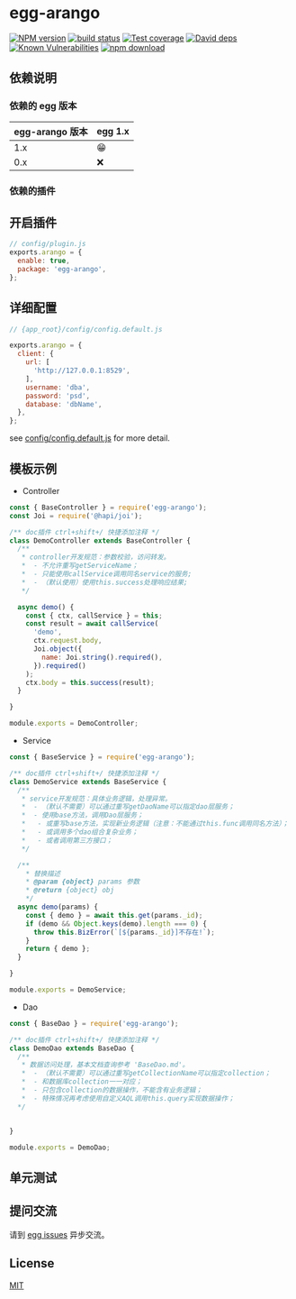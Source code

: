# egg-arango

[![NPM version][npm-image]][npm-url]
[![build status][travis-image]][travis-url]
[![Test coverage][codecov-image]][codecov-url]
[![David deps][david-image]][david-url]
[![Known Vulnerabilities][snyk-image]][snyk-url]
[![npm download][download-image]][download-url]

[npm-image]: https://img.shields.io/npm/v/egg-arango.svg?style=flat-square
[npm-url]: https://npmjs.org/package/egg-arango
[travis-image]: https://img.shields.io/travis/eggjs/egg-arango.svg?style=flat-square
[travis-url]: https://travis-ci.org/eggjs/egg-arango
[codecov-image]: https://img.shields.io/codecov/c/github/eggjs/egg-arango.svg?style=flat-square
[codecov-url]: https://codecov.io/github/eggjs/egg-arango?branch=master
[david-image]: https://img.shields.io/david/eggjs/egg-arango.svg?style=flat-square
[david-url]: https://david-dm.org/eggjs/egg-arango
[snyk-image]: https://snyk.io/test/npm/egg-arango/badge.svg?style=flat-square
[snyk-url]: https://snyk.io/test/npm/egg-arango
[download-image]: https://img.shields.io/npm/dm/egg-arango.svg?style=flat-square
[download-url]: https://npmjs.org/package/egg-arango

<!--
Description here.
-->

## 依赖说明

### 依赖的 egg 版本

egg-arango 版本 | egg 1.x
--- | ---
1.x | 😁
0.x | ❌

### 依赖的插件
<!--

如果有依赖其它插件，请在这里特别说明。如

- security
- multipart

-->

## 开启插件

```js
// config/plugin.js
exports.arango = {
  enable: true,
  package: 'egg-arango',
};
```

## 详细配置

```js
// {app_root}/config/config.default.js

exports.arango = {
  client: {
    url: [
      'http://127.0.0.1:8529',
    ],
    username: 'dba',
    password: 'psd',
    database: 'dbName',
  },
};
```

see [config/config.default.js](config/config.default.js) for more detail.

## 模板示例

- Controller

```js
const { BaseController } = require('egg-arango');
const Joi = require('@hapi/joi');

/** doc插件 ctrl+shift+/ 快捷添加注释 */
class DemoController extends BaseController {
  /**
   * controller开发规范：参数校验，访问转发。
   *  - 不允许重写getServiceName；
   *  - 只能使用callService调用同名service的服务;
   *  - （默认使用）使用this.success处理响应结果;
   */

  async demo() {
    const { ctx, callService } = this;
    const result = await callService(
      'demo',
      ctx.request.body,
      Joi.object({
        name: Joi.string().required(),
      }).required()
    );
    ctx.body = this.success(result);
  }

}

module.exports = DemoController;
```

- Service

```js
const { BaseService } = require('egg-arango');

/** doc插件 ctrl+shift+/ 快捷添加注释 */
class DemoService extends BaseService {
  /**
   * service开发规范：具体业务逻辑，处理异常。
   *  - （默认不需要）可以通过重写getDaoName可以指定dao层服务；
   *  - 使用base方法，调用Dao层服务；
   *   - 或重写base方法，实现新业务逻辑（注意：不能通过this.func调用同名方法）；
   *   - 或调用多个dao组合复杂业务；
   *   - 或者调用第三方接口；
   */

  /**
    * 替换描述
    * @param {object} params 参数
    * @return {object} obj
    */
  async demo(params) {
    const { demo } = await this.get(params._id);
    if (demo && Object.keys(demo).length === 0) {
      throw this.BizError(`[${params._id}]不存在!`);
    }
    return { demo };
  }

}

module.exports = DemoService;
```

- Dao

```js
const { BaseDao } = require('egg-arango');

/** doc插件 ctrl+shift+/ 快捷添加注释 */
class DemoDao extends BaseDao {
  /**
   * 数据访问处理，基本文档查询参考 'BaseDao.md'。
   *  - （默认不需要）可以通过重写getCollectionName可以指定collection；
   *  - 和数据库collection一一对应；
   *  - 只包含collection的数据操作，不能含有业务逻辑；
   *  - 特殊情况再考虑使用自定义AQL调用this.query实现数据操作；
  */


}

module.exports = DemoDao;
```

## 单元测试

<!-- 描述如何在单元测试中使用此插件，例如 schedule 如何触发。无则省略。-->

## 提问交流

请到 [egg issues](https://github.com/eggjs/egg/issues) 异步交流。

## License

[MIT](LICENSE)
